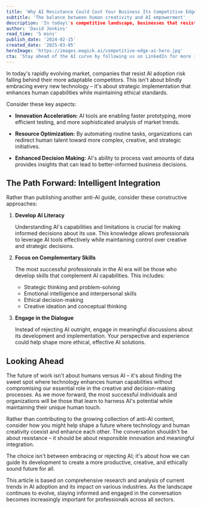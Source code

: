 ```yaml
---
title: 'Why AI Resistance Could Cost Your Business Its Competitive Edge'
subtitle: 'The balance between human creativity and AI empowerment'
description: 'In today\'s competitive landscape, businesses that resist AI adoption risk losing their edge. This article explores how strategic AI implementation can enhance human capabilities while maintaining ethical standards, and provides practical approaches for intelligent integration.'
author: 'David Jenkins'
read_time: '5 mins'
publish_date: '2024-02-15'
created_date: '2025-03-05'
heroImage: 'https://images.magick.ai/competitive-edge-ai-hero.jpg'
cta: 'Stay ahead of the AI curve by following us on LinkedIn for more insights on responsible innovation and digital transformation.'
---
```


In today's rapidly evolving market, companies that resist AI adoption risk falling behind their more adaptable competitors. This isn't about blindly embracing every new technology – it's about strategic implementation that enhances human capabilities while maintaining ethical standards.

Consider these key aspects:

- **Innovation Acceleration:** AI tools are enabling faster prototyping, more efficient testing, and more sophisticated analysis of market trends.

- **Resource Optimization:** By automating routine tasks, organizations can redirect human talent toward more complex, creative, and strategic initiatives.

- **Enhanced Decision Making:** AI's ability to process vast amounts of data provides insights that can lead to better-informed business decisions.

## The Path Forward: Intelligent Integration

Rather than publishing another anti-AI guide, consider these constructive approaches:

1. **Develop AI Literacy**

   Understanding AI's capabilities and limitations is crucial for making informed decisions about its use. This knowledge allows professionals to leverage AI tools effectively while maintaining control over creative and strategic decisions.

2. **Focus on Complementary Skills**

   The most successful professionals in the AI era will be those who develop skills that complement AI capabilities. This includes:
   - Strategic thinking and problem-solving
   - Emotional intelligence and interpersonal skills
   - Ethical decision-making
   - Creative ideation and conceptual thinking

3. **Engage in the Dialogue**

   Instead of rejecting AI outright, engage in meaningful discussions about its development and implementation. Your perspective and experience could help shape more ethical, effective AI solutions.

## Looking Ahead

The future of work isn't about humans versus AI – it's about finding the sweet spot where technology enhances human capabilities without compromising our essential role in the creative and decision-making processes. As we move forward, the most successful individuals and organizations will be those that learn to harness AI's potential while maintaining their unique human touch.

Rather than contributing to the growing collection of anti-AI content, consider how you might help shape a future where technology and human creativity coexist and enhance each other. The conversation shouldn't be about resistance – it should be about responsible innovation and meaningful integration.

The choice isn't between embracing or rejecting AI; it's about how we can guide its development to create a more productive, creative, and ethically sound future for all.

This article is based on comprehensive research and analysis of current trends in AI adoption and its impact on various industries. As the landscape continues to evolve, staying informed and engaged in the conversation becomes increasingly important for professionals across all sectors.